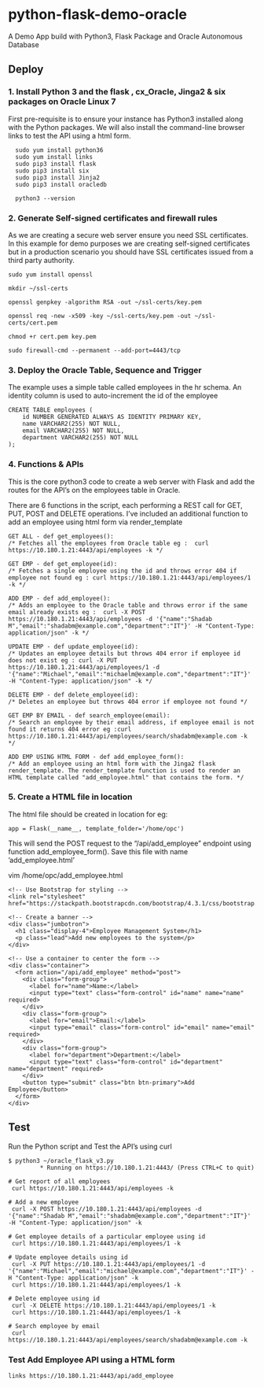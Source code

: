 # python-flask-demo-oracle
A Demo App build with Python3, Flask Package and Oracle Autonomous Database

## Deploy

### 1. Install Python 3 and the flask , cx_Oracle, Jinga2 & six packages on Oracle Linux 7

First pre-requisite is to ensure your instance has Python3 installed along with the Python packages. We will also install the command-line browser links to test the API using a html form.

```
  sudo yum install python36
  sudo yum install links
  sudo pip3 install flask
  sudo pip3 install six
  sudo pip3 install Jinja2
  sudo pip3 install oracledb
```

```
  python3 --version
```

### 2. Generate Self-signed certificates and firewall rules

As we are creating a secure web server ensure you need SSL certificates. In this example for demo purposes we are creating self-signed certificates but in a production scenario you should have SSL certificates issued from a third party authority.

```
sudo yum install openssl

mkdir ~/ssl-certs

openssl genpkey -algorithm RSA -out ~/ssl-certs/key.pem

openssl req -new -x509 -key ~/ssl-certs/key.pem -out ~/ssl-certs/cert.pem

chmod +r cert.pem key.pem

sudo firewall-cmd --permanent --add-port=4443/tcp
```

### 3. Deploy the Oracle Table, Sequence and Trigger

The example uses a simple table called employees in the hr schema. An identity column is used to auto-increment the id of the employee

```
CREATE TABLE employees (
    id NUMBER GENERATED ALWAYS AS IDENTITY PRIMARY KEY,
    name VARCHAR2(255) NOT NULL,
    email VARCHAR2(255) NOT NULL,
    department VARCHAR2(255) NOT NULL
);
```

### 4. Functions & APIs

This is the core python3 code to create a web server with Flask and add the routes for the API’s on the employees table in Oracle.

There are 6 functions in the script, each performing a REST call for GET, PUT, POST and DELETE operations. I’ve included an additional function to add an employee using html form via render_template

```
GET ALL - def get_employees(): 
/* Fetches all the employees from Oracle table eg :  curl https://10.180.1.21:4443/api/employees -k */

GET EMP - def get_employee(id):
/* Fetches a single employee using the id and throws error 404 if employee not found eg : curl https://10.180.1.21:4443/api/employees/1 -k */

ADD EMP - def add_employee():
/* Adds an employee to the Oracle table and throws error if the same email already exists eg :  curl -X POST https://10.180.1.21:4443/api/employees -d '{"name":"Shadab M","email":"shadabm@example.com","department":"IT"}' -H "Content-Type: application/json" -k */

UPDATE EMP - def update_employee(id):
/* Updates an employee details but throws 404 error if employee id does not exist eg : curl -X PUT https://10.180.1.21:4443/api/employees/1 -d '{"name":"Michael","email":"michaelm@example.com","department":"IT"}' -H "Content-Type: application/json" -k */

DELETE EMP - def delete_employee(id):
/* Deletes an employee but throws 404 error if employee not found */ 

GET EMP BY EMAIL - def search_employee(email):
/* Search an employee by their email address, if employee email is not found it returns 404 error eg :curl https://10.180.1.21:4443/api/employees/search/shadabm@example.com -k */ 

ADD EMP USING HTML FORM - def add_employee_form():
/* Add an employee using an html form with the Jinga2 flask render_template. The render_template function is used to render an HTML template called "add_employee.html" that contains the form. */
```

### 5. Create a HTML file in location

The html file should be created in location for eg:

```
app = Flask(__name__, template_folder='/home/opc')
```

This will send the POST request to the “/api/add_employee” endpoint using function add_employee_form(). Save this file with name ’add_employee.html’

vim /home/opc/add_employee.html

```
<!-- Use Bootstrap for styling -->
<link rel="stylesheet" href="https://stackpath.bootstrapcdn.com/bootstrap/4.3.1/css/bootstrap.min.css">

<!-- Create a banner -->
<div class="jumbotron">
  <h1 class="display-4">Employee Management System</h1>
  <p class="lead">Add new employees to the system</p>
</div>

<!-- Use a container to center the form -->
<div class="container">
  <form action="/api/add_employee" method="post">
    <div class="form-group">
      <label for="name">Name:</label>
      <input type="text" class="form-control" id="name" name="name" required>
    </div>
    <div class="form-group">
      <label for="email">Email:</label>
      <input type="email" class="form-control" id="email" name="email" required>
    </div>
    <div class="form-group">
      <label for="department">Department:</label>
      <input type="text" class="form-control" id="department" name="department" required>
    </div>
    <button type="submit" class="btn btn-primary">Add Employee</button>
  </form>
</div>

```

## Test

Run the Python script and Test the API’s using curl

```
$ python3 ~/oracle_flask_v3.py 
         * Running on https://10.180.1.21:4443/ (Press CTRL+C to quit)
 
# Get report of all employees 
 curl https://10.180.1.21:4443/api/employees -k

# Add a new employee
 curl -X POST https://10.180.1.21:4443/api/employees -d '{"name":"Shadab M","email":"shadabm@example.com","department":"IT"}' -H "Content-Type: application/json" -k
 
# Get employee details of a particular employee using id 
 curl https://10.180.1.21:4443/api/employees/1 -k

# Update employee details using id
 curl -X PUT https://10.180.1.21:4443/api/employees/1 -d '{"name":"Michael","email":"michael@example.com","department":"IT"}' -H "Content-Type: application/json" -k
 curl https://10.180.1.21:4443/api/employees/1 -k

# Delete employee using id
 curl -X DELETE https://10.180.1.21:4443/api/employees/1 -k
 curl https://10.180.1.21:4443/api/employees/1 -k

# Search employee by email
 curl https://10.180.1.21:4443/api/employees/search/shadabm@example.com -k
```

### Test Add Employee API using a HTML form

```
links https://10.180.1.21:4443/api/add_employee
```

